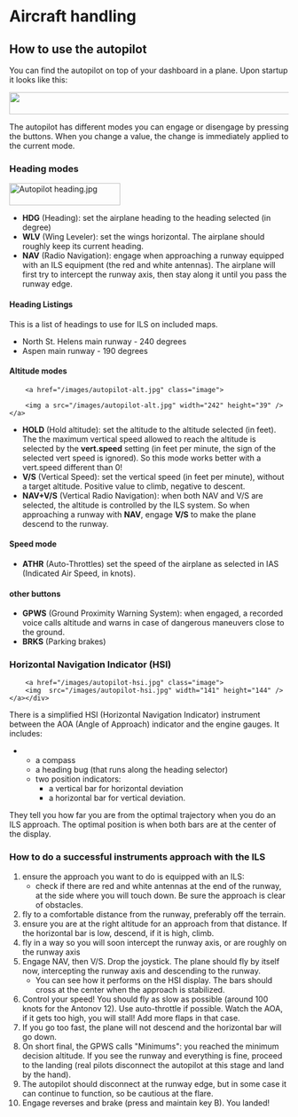 # Aircraft handling

## How to use the autopilot

You can find the autopilot on top of your dashboard in a plane. Upon startup it looks like this:

<a href="/images/autopilot-start.jpg">
<img src="/images/autopilot-start.jpg" width="640" height="40">
</a>

The autopilot has different modes you can engage or disengage by
pressing the buttons. When you change a value, the change is
immediately applied to the current mode.

### Heading modes

<a href="/images/autopilot-heading.jpg" >
<img alt="Autopilot heading.jpg" src="/images/autopilot-heading.jpg" width="200" height="40" /></a>

<ul><li> <b>HDG</b> (Heading): set the airplane heading to the heading selected (in degree)
</li><li> <b>WLV</b> (Wing Leveler): set the wings horizontal. The airplane should roughly keep its current heading.
</li><li> <b>NAV</b> (Radio Navigation): engage when approaching a runway equipped with an ILS equipment (the red and white antennas). The airplane will first try to intercept the runway axis, then stay along it until you pass the runway edge.
</li></ul>

#### Heading Listings

<p>This is a list of headings to use for ILS on included maps.
</p>
<ul><li>North St. Helens main runway - 240 degrees
</li><li>Aspen main runway - 190 degrees
</li></ul>

#### Altitude modes

<p>

        <a href="/images/autopilot-alt.jpg" class="image">

        <img a src="/images/autopilot-alt.jpg" width="242" height="39" /></a>
</p>
<ul><li> <b>HOLD</b> (Hold altitude): set the altitude to the altitude selected (in feet). The the maximum vertical speed allowed to reach the altitude is selected by the <b>vert.speed</b> setting (in feet per minute, the sign of the selected vert speed is ignored). So this mode works better with a vert.speed different than 0!
</li><li> <b>V/S</b> (Vertical Speed): set the vertical speed (in feet per minute), without a target altitude. Positive value to climb, negative to descent.
</li><li> <b>NAV+V/S</b> (Vertical Radio Navigation): when both NAV and V/S are selected, the altitude is controlled by the ILS system. So when approaching a runway with <b>NAV</b>, engage <b>V/S</b> to make the plane descend to the runway.
</li></ul>

#### Speed mode

<ul><li> <b>ATHR</b> (Auto-Throttles) set the speed of the airplane as selected in IAS (Indicated Air Speed, in knots).
</li></ul>

#### other buttons

<ul><li> <b>GPWS</b> (Ground Proximity Warning System): when engaged, a recorded voice calls altitude and warns in case of dangerous maneuvers close to the ground.
</li><li> <b>BRKS</b> (Parking brakes)
</li></ul>

### Horizontal Navigation Indicator (HSI)

<div class="floatleft">

        <a href="/images/autopilot-hsi.jpg" class="image">
        <img  src="/images/autopilot-hsi.jpg" width="141" height="144" /></a></div>


<p>There is a simplified HSI (Horizontal Navigation Indicator) instrument
between the AOA (Angle of Approach) indicator and the engine gauges.
It includes:
</p>
<ul><li><ul><li> a compass
</li><li> a heading bug (that runs along the heading selector)
</li><li> two position indicators:
<ul><li> a vertical bar for horizontal deviation
</li><li> a horizontal bar for vertical deviation.
</li></ul>
</li></ul>
</li></ul>
<p>They tell you how far you are from the optimal trajectory when you do an ILS approach. The optimal position is when both bars are at the center of the display.
</p>

### How to do a successful instruments approach with the ILS

<ol><li>ensure the approach you want to do is equipped with an ILS:
<ul><li>check if there are red and white antennas at the end of the runway, at the side where you will touch down. Be sure the approach is clear of obstacles.
</li></ul>
</li><li>fly to a comfortable distance from the runway, preferably off the terrain.
</li><li>ensure you are at the right altitude for an approach from that distance. If the horizontal bar is low, descend, if it is high, climb.
</li><li>fly in a way so you will soon intercept the runway axis, or are roughly on the runway axis
</li><li>Engage NAV, then V/S. Drop the joystick. The plane should fly by itself now, intercepting the runway axis and descending to the runway.
<ul><li>You can see how it performs on the HSI display. The bars should cross at the center when the approach is stabilized.
</li></ul>
</li><li>Control your speed! You should fly as slow as possible (around 100 knots for the Antonov 12). Use auto-throttle if possible. Watch the AOA, if it gets too high, you will stall! Add more flaps in that case.
</li><li>If you go too fast, the plane will not descend and the horizontal bar will go down.
</li><li>On short final, the GPWS calls "Minimums": you reached the minimum decision altitude. If you see the runway and everything is fine, proceed to the landing (real pilots disconnect the autopilot at this stage and land by the hand).
</li><li>The autopilot should disconnect at the runway edge, but in some case it can continue to function, so be cautious at the flare.
</li><li>Engage reverses and brake (press and maintain key B). You landed!
</li></ol>
